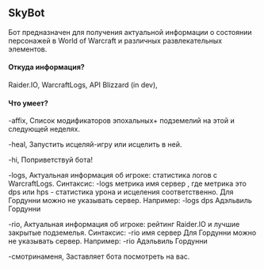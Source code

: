 SkyBot 
-----------
Бот предназначен для получения актуальной информации о состоянии персонажей в World of Warcraft и различных развлекательных элементов.

#### Откуда информация?
Raider.IO, WarcraftLogs, API Blizzard (in dev),

#### Что умеет?
-affix,
Список модификаторов эпохальных+ подземелий на этой и следующей неделях.

-heal,
Запустить исцеляй-игру или исцелить в ней.

-hi,
Поприветствуй бота!

-logs,
Актуальная информация об игроке: статистика логов с WarcraftLogs.
Синтаксис: -logs метрика имя сервер , где метрика это dps или hps - статистика урона и исцеления соответственно.
Для Гордунни можно не указывать сервер.
Например: -logs dps Адэльвиль Гордунни

-rio,
Актуальная информация об игроке: рейтинг Raider.IO и лучшие закрытые подземелья.
Синтаксис: -rio имя сервер
Для Гордунни можно не указывать сервер.
Например: -rio Адэльвиль Гордунни

-смотринаменя,
Заставляет бота посмотреть на вас.

